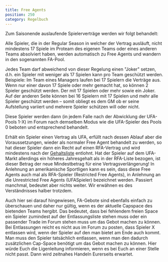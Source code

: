 ```yaml
---
title: Free Agents
position: 250
category: Regelbuch
---
```


Zum Saisonende auslaufende Spielerverträge werden wir folgt behandelt:

Alle Spieler, die in der Regular Season in welcher der Vertrag ausläuft, nicht mindestens 17 Spiele im Proteam des eigenen Teams oder eines anderen Teams absolviert haben, werden automatisch zu Free Agents und wandern in den sogenannten FA-Pool.

Jedes Team darf abweichend von dieser Regelung einen "Joker" setzen, d.h. ein Spieler mit weniger als 17 Spielen kann pro Team geschützt werden.
<alter type="info">
Beispiele: Im Team eines Managers laufen bei 17 Spielern die Verträge aus. Wenn nur einer davon 17 Spiele oder mehr gemacht hat, so können 2 Spieler geschützt werden. Der mit 17 Spielen oder mehr sowie ein Joker. Auf der anderen Seite können bei 16 Spielern mit 17 Spielen und mehr alle Spieler geschützt werden – somit obliegt es dem GM ob er seine Aufstellung variiert und mehrere Spieler schützen will oder nicht.
</alert>

Diese Spieler werden dann (in jedem Falle nach der Abwicklung der UFA-Pools 1-X) im Forum nach demselben Modus wie die UFA-Spieler des Pools 0 beboten und entsprechend behandelt.

Erhält ein Spieler einen Vertrag als UFA, erfüllt nach dessen Ablauf aber die Voraussetzungen, wieder als normaler Free Agent behandelt zu werden, so hat dieser Spieler dann ein Recht auf einen RFA-Vertrag und wird mindestens nach der [Gehaltsliste](/salary) entlohnt. Hat der Spieler auf dem UFA-Markt allerdings ein höheres Jahresgehalt als in der RFA-Liste bezogen, ist dieser Betrag der neue Mindestbetrag für eine Vertragsverlängerung!
In Anlehnung an amerikanische Sportligen kann es sein, dass diese Free Agents auch mal als RFA-Spieler (Restricted Free Agents), in Anlehnung an die Unrestricted Free Agents (UFASpieler) bezeichnet werden. Passiert manchmal, bedeutet aber nichts weiter. Wir erwähnen es des Verständnisses halber trotzdem.

Auch hier sei darauf hingewiesen, FA-Gebote sind ebenfalls einfach zu überschauen und daher nur gültig, wenn es der aktuelle Capspace des bietenden Teams hergibt. Das bedeutet, dass bei fehlendem freien Space ein Spieler zumindest auf der Entlassungsliste stehen muss oder ein passender Trade im Forum stehen muss um das Gebot machen zu können. Bei Entlassungen reicht es nicht aus im Forum zu posten, dass Spieler X entlassen wird, wenn der Spieler auf den man bietet am Ende auch kommt. Man muss den Spieler tatsächlich entlassen, wenn man den dadurch zusätzlichen Cap-Space benötigt um das Gebot machen zu können. Hier würde Euch die Ligenleitung informieren, wenn es bei Euch an einer Stelle nicht passt. Dann wird zeitnahes Handeln Eurerseits erwartet.
